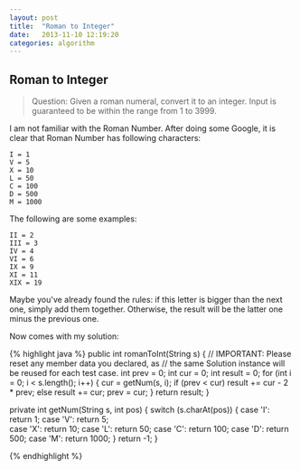 ```yaml
---
layout: post
title:  "Roman to Integer"
date:   2013-11-10 12:19:20
categories: algorithm
---
```


## Roman to Integer

> Question: Given a roman numeral, convert it to an integer.
> Input is guaranteed to be within the range from 1 to 3999.

I am not familiar with the Roman Number. After doing some Google, it is clear that Roman Number has following characters:

	I = 1
	V = 5
	X = 10
	L = 50
	C = 100
	D = 500
	M = 1000

The following are some examples:

	II = 2
	III = 3
	IV = 4
	VI = 6
	IX = 9
	XI = 11
	XIX = 19

Maybe you've already found the rules: if this letter is bigger than the next one, simply add them together. Otherwise, the result will be the latter one minus the previous one.

Now comes with my solution:

{% highlight java %}
public int romanToInt(String s) {
    // IMPORTANT: Please reset any member data you declared, as
    // the same Solution instance will be reused for each test case.
    int prev = 0;
    int cur = 0;
    int result = 0;
    for (int i = 0; i < s.length(); i++) {
        cur = getNum(s, i);
        if (prev < cur) result += cur - 2 * prev;
        else result += cur;
        prev = cur;
    }
    return result;
}
    
private int getNum(String s, int pos) {
    switch (s.charAt(pos)) {
        case 'I': return 1;
        case 'V': return 5;          
        case 'X': return 10;
        case 'L': return 50;
        case 'C': return 100;
        case 'D': return 500;
        case 'M': return 1000;
    }
    return -1;
}

{% endhighlight %}